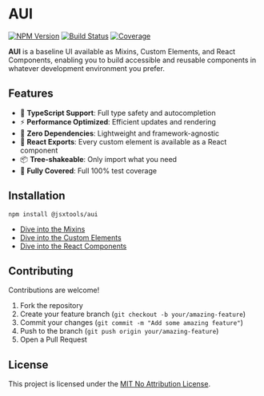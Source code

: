 # AUI

[![NPM Version][npm-img]][npm-url]
[![Build Status][cli-img]][cli-url]
[![Coverage][cov-img]][cov-url]

**AUI** is a baseline UI available as Mixins, Custom Elements, and React Components, enabling you to build accessible and reusable components in whatever development environment you prefer.

## Features

- 🎨 **TypeScript Support**: Full type safety and autocompletion
- ⚡ **Performance Optimized**: Efficient updates and rendering
- 🚀 **Zero Dependencies**: Lightweight and framework-agnostic
- 🎯 **React Exports**: Every custom element is available as a React component
- 📦 **Tree-shakeable**: Only import what you need
- 🎨 **Fully Covered**: Full 100% test coverage

## Installation

```shell
npm install @jsxtools/aui
```

- [Dive into the Mixins](src/mixins)
- [Dive into the Custom Elements](src/elements)
- [Dive into the React Components](src/react)

## Contributing

Contributions are welcome!

1. Fork the repository
2. Create your feature branch (`git checkout -b your/amazing-feature`)
3. Commit your changes (`git commit -m "Add some amazing feature"`)
4. Push to the branch (`git push origin your/amazing-feature`)
5. Open a Pull Request

## License

This project is licensed under the [MIT No Attribution License](https://opensource.org/license/mit-0).

[npm-img]: https://img.shields.io/npm/v/@jsxtools/aui
[npm-url]: https://www.npmjs.com/package/@jsxtools/aui
[cli-img]: https://github.com/jsxtools/aui/actions/workflows/check.yml/badge.svg
[cli-url]: https://github.com/jsxtools/aui/actions/workflows/check.yml
[cov-img]: https://codecov.io/gh/jsxtools/aui/graph/badge.svg
[cov-url]: https://codecov.io/gh/jsxtools/aui
